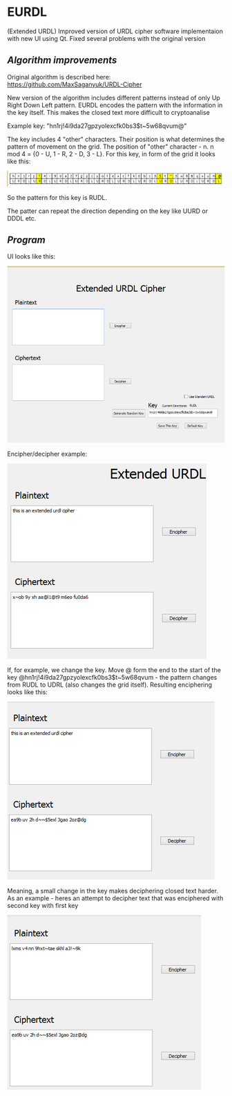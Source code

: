 # EURDL
(Extended URDL) Improved version of URDL cipher software implementaion with new UI using Qt. Fixed several problems with the original version

## _Algorithm improvements_

Original algorithm is described here: https://github.com/MaxSaganyuk/URDL-Cipher

New version of the algorithm includes different patterns instead of only Up Right Down Left pattern. 
EURDL encodes the pattern with the information in the key itself. This makes the closed text more difficult to cryptoanalise

Example key: "hn1rj!4i9da27gpzyolexcfk0bs3$t~5w68qvum@"

The key includes 4 "other" characters. Their position is what determines the pattern of movement on the grid. The position of "other" character - n. n mod 4 = {0 - U, 1 - R, 2 - D, 3 - L}. For this key, in form of the grid it looks like this:

<img src="readMeImages\1.png"></img>

So the pattern for this key is RUDL.

The patter can repeat the direction depending on the key like UURD or DDDL etc.

## _Program_

UI looks like this:

<img src="readMeImages\2.png"></img>

Encipher/decipher example:

<img src="readMeImages\3.png"></img>

If, for example, we change the key. Move @ form the end to the start of the key @hn1rj!4i9da27gpzyolexcfk0bs3$t~5w68qvum - the pattern changes from RUDL to UDRL (also changes the grid itself). Resulting enciphering looks like this:

<img src="readMeImages\4.png"></img>

Meaning, a small change in the key makes deciphering closed text harder. As an example - heres an attempt to decipher text that was enciphered with 
second key with 
first key

<img src="readMeImages\5.png"></img>



